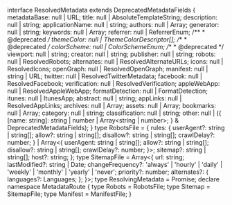 interface ResolvedMetadata extends DeprecatedMetadataFields {
    metadataBase: null | URL;
    title: null | AbsoluteTemplateString;
    description: null | string;
    applicationName: null | string;
    authors: null | Array<Author>;
    generator: null | string;
    keywords: null | Array<string>;
    referrer: null | ReferrerEnum;
    /**
     * @deprecated
     */
    themeColor: null | ThemeColorDescriptor[];
    /**
     * @deprecated
     */
    colorScheme: null | ColorSchemeEnum;
    /**
     * @deprecated
     */
    viewport: null | string;
    creator: null | string;
    publisher: null | string;
    robots: null | ResolvedRobots;
    alternates: null | ResolvedAlternateURLs;
    icons: null | ResolvedIcons;
    openGraph: null | ResolvedOpenGraph;
    manifest: null | string | URL;
    twitter: null | ResolvedTwitterMetadata;
    facebook: null | ResolvedFacebook;
    verification: null | ResolvedVerification;
    appleWebApp: null | ResolvedAppleWebApp;
    formatDetection: null | FormatDetection;
    itunes: null | ItunesApp;
    abstract: null | string;
    appLinks: null | ResolvedAppLinks;
    archives: null | Array<string>;
    assets: null | Array<string>;
    bookmarks: null | Array<string>;
    category: null | string;
    classification: null | string;
    other: null | ({
        [name: string]: string | number | Array<string | number>;
    } & DeprecatedMetadataFields);
}
type RobotsFile = {
    rules: {
        userAgent?: string | string[];
        allow?: string | string[];
        disallow?: string | string[];
        crawlDelay?: number;
    } | Array<{
        userAgent: string | string[];
        allow?: string | string[];
        disallow?: string | string[];
        crawlDelay?: number;
    }>;
    sitemap?: string | string[];
    host?: string;
};
type SitemapFile = Array<{
    url: string;
    lastModified?: string | Date;
    changeFrequency?: 'always' | 'hourly' | 'daily' | 'weekly' | 'monthly' | 'yearly' | 'never';
    priority?: number;
    alternates?: {
        languages?: Languages<string>;
    };
}>;
type ResolvingMetadata = Promise<ResolvedMetadata>;
declare namespace MetadataRoute {
    type Robots = RobotsFile;
    type Sitemap = SitemapFile;
    type Manifest = ManifestFile;
}